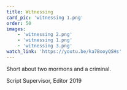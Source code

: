 ```yaml
---
title: Witnessing
card_pic: 'witnessing 1.png'
order: 50
images:
    - 'witnessing 2.png'
    - 'witnessing 1.png'
    - 'witnessing 3.png'
watch_link: 'https://youtu.be/ka7BooyQSHs'
---
```


Short about two mormons and a criminal.

Script Supervisor, Editor 2019
